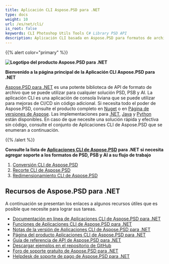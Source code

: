 ```yaml
---
title: Aplicación CLI Aspose.PSD para .NET
type: docs
weight: 10
url: /es/net/cli/
is_root: false
keywords: CLI Photoshop Utils Tools C# Library PSD API
description: Aplicación CLI basada en Aspose.PSD para formatos de archivo de Adobe Photoshop y Adobe Illustrator. Automatización CI/CD. Admite exportación de PSD, PSB, AI a PDF, TIFF, JPEG, JPEG2000, PNG, GIF y BMP. No requiere la instalación de Adobe Photoshop o Adobe Illustrator y puede ejecutarse sin código.
---
```


{{% alert color="primary" %}} 

**![Logotipo del producto Aspose.PSD para .NET](home_1.png)**

**Bienvenido a la página principal de la Aplicación CLI Aspose.PSD para .NET**

[Aspose.PSD para .NET](/psd/es/net/) es una potente biblioteca de API de formato de archivo que se puede utilizar para cualquier solución PSD, PSB y AI. La aplicación CLI es una aplicación de consola liviana que se puede utilizar para mejoras de CI/CD sin código adicional. Si necesita todo el poder de Aspose.PSD, consulte el producto completo en [Nuget](https://www.nuget.org/packages/Aspose.PSD) o en [Página de versiones de Aspose](https://releases.aspose.com/psd/). Las implementaciones para [.NET](https://releases.aspose.com/psd/net/), [Java](https://releases.aspose.com/psd/java/) y [Python](https://releases.aspose.com/psd/python-net/) están disponibles. En caso de que necesite una solución rápida y efectiva sin código, consulte el conjunto de Aplicaciones CLI de Aspose.PSD que se enumeran a continuación.

{{% /alert %}} 

**Consulte la lista de [Aplicaciones CLI de Aspose.PSD](/psd/es/net/cli) para .NET si necesita agregar soporte a los formatos de PSD, PSB y AI a su flujo de trabajo**

1. [Conversión CLI de Aspose.PSD](/psd/es/net/cli/conversion)
2. [Recorte CLI de Aspose.PSD](/psd/es/net/cli/crop)
3. [Redimensionamiento CLI de Aspose.PSD](/psd/es/net/cli/resize)

## **Recursos de Aspose.PSD para .NET**

A continuación se presentan los enlaces a algunos recursos útiles que es posible que necesite para lograr sus tareas.

- [Documentación en línea de Aplicaciones CLI de Aspose.PSD para .NET](/psd/es/net/cli/)
- [Funciones de Aplicaciones CLI de Aspose.PSD para .NET](/psd/es/net/cli/features/)
- [Notas de la versión de Aplicaciones CLI de Aspose.PSD para .NET](/psd/es/net/cli/release-notes/)
- [Página del producto Aplicaciones CLI de Aspose.PSD para .NET](https://products.aspose.com/psd/net)
- [Guía de referencia de API de Aspose.PSD para .NET](https://reference.aspose.com/net/psd)
- [Descargar ejemplos en el repositorio de GitHub](https://github.com/aspose-psd/CLI-Applications)
- [Foro de soporte gratuito de Aspose.PSD para .NET](https://forum.aspose.com/c/psd)
- [Helpdesk de soporte de pago de Aspose.PSD para .NET](https://helpdesk.aspose.com/)
